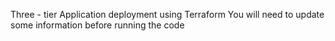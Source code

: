 Three - tier Application deployment using Terraform
You will need to update some information before running the code

